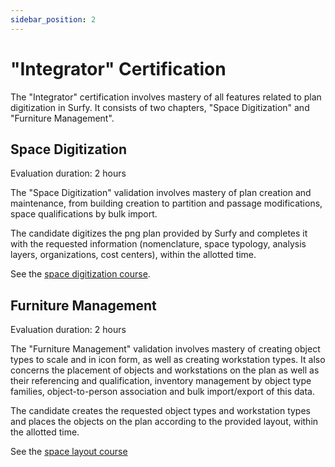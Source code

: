 ```yaml
---
sidebar_position: 2
---
```


# "Integrator" Certification

The "Integrator" certification involves mastery of all features related to plan digitization in Surfy. It consists of two chapters, "Space Digitization" and "Furniture Management".

## Space Digitization

Evaluation duration: 2 hours

The "Space Digitization" validation involves mastery of plan creation and maintenance, from building creation to partition and passage modifications, space qualifications by bulk import.

The candidate digitizes the png plan provided by Surfy and completes it with the requested information (nomenclature, space typology, analysis layers, organizations, cost centers), within the allotted time.

See the [space digitization course](/en/docs/courses/digitalize/digicourse#digitize-a-building).


## Furniture Management

Evaluation duration: 2 hours

The "Furniture Management" validation involves mastery of creating object types to scale and in icon form, as well as creating workstation types. It also concerns the placement of objects and workstations on the plan as well as their referencing and qualification, inventory management by object type families, object-to-person association and bulk import/export of this data.

The candidate creates the requested object types and workstation types and places the objects on the plan according to the provided layout, within the allotted time.

See the [space layout course](/en/docs/courses/digitalize/digicourse#layout-spaces)


